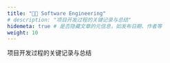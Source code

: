 ```yaml
---
title: "🧑‍💻 Software Engineering"
# description: "项目开发过程的关键记录与总结"
hidemeta: true # 是否隐藏文章的元信息，如发布日期、作者等                                                      
weight: 10
---
```


项目开发过程的关键记录与总结
